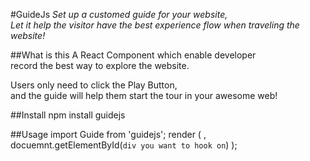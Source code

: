 #GuideJs
*Set up a customed guide for your website,  
Let it help the visitor have the best experience flow when traveling the website!*

##What is this
A React Component which enable developer  
record the best way to explore the website.  
  
Users only need to click the Play Button,  
and the guide will help them start the tour in your awesome web!


##Install
    npm install guidejs
    
##Usage
    import Guide from 'guidejs';
    render ( <Guide/>, docuemnt.getElementById(`div you want to hook on`) );
